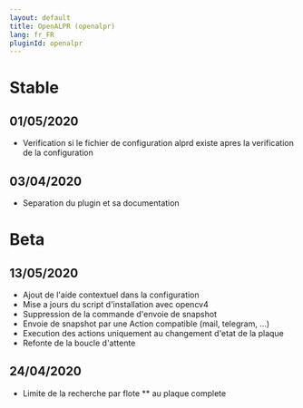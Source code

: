 ```yaml
---
layout: default
title: OpenALPR (openalpr)
lang: fr_FR
pluginId: openalpr
---
```


# Stable
## 01/05/2020
* Verification si le fichier de configuration alprd existe apres la verification de la configuration
## 03/04/2020
* Separation du plugin et sa documentation
# Beta
## 13/05/2020
* Ajout de l'aide contextuel dans la configuration
* Mise a jours du script d'installation avec opencv4
* Suppression de la commande d'envoie de snapshot
* Envoie de snapshot par une Action compatible (mail, telegram, ...)
* Execution des actions uniquement au changement d'etat de la plaque
* Refonte de la boucle d'attente
## 24/04/2020
* Limite de la recherche par flote ** au plaque complete
